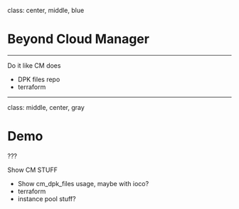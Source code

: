 class: center, middle, blue

# Beyond Cloud Manager

---

Do it like CM does
- DPK files repo
- terraform

---
class: middle, center, gray

# Demo

???

Show CM STUFF

* Show cm_dpk_files usage, maybe with ioco?
* terraform
* instance pool stuff?